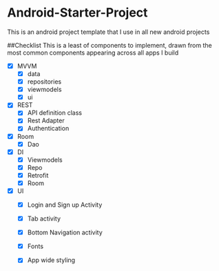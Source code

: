 # Android-Starter-Project
This is an android project template that I use in all new android projects


##Checklist
This is a least of components to implement, drawn from the most common components appearing across all apps I build

- [x] MVVM
  - [x] data
  - [x] repositories
  - [x] viewmodels
  - [x] ui
- [x] REST
  - [x] API definition class
  - [x] Rest Adapter
  - [x] Authentication
- [x] Room
  - [x] Dao
- [x] DI
  - [x] Viewmodels
  - [x] Repo
  - [x] Retrofit
  - [x] Room
- [x] UI
  - [x] Login and Sign up Activity
  - [x] Tab activity
  - [x] Bottom Navigation activity
  - [x] Fonts
  - [x] App wide styling
 
